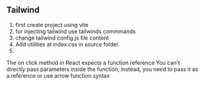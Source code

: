 <!-- @format -->

## Tailwind

1. first create project using vite
2. for injecting tailwind use tailwinds commmands
3. change tailwind config.js file content
4. Add utilities at index.css in source folder.
5.

The on click method in React expects a function reference
You can't directly pass parameters inside the function, instead, you need to pass it as a reference or use arrow function syntax
